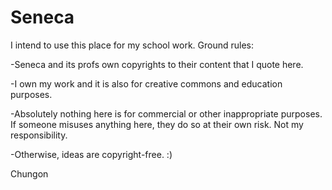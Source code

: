 # Seneca
I intend to use this place for my school work. Ground rules:

-Seneca and its profs own copyrights to their content that I quote here.

-I own my work and it is also for creative commons and education purposes.

-Absolutely nothing here is for commercial or other inappropriate purposes. If someone misuses anything here, they do so at their own risk. Not my responsibility.

-Otherwise, ideas are copyright-free. :)

Chungon
